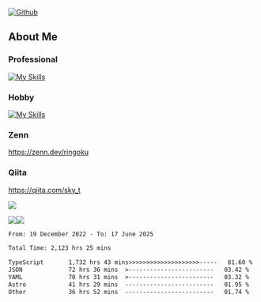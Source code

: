 [![Github](https://img.shields.io/github/followers/skyt-a?label=Follow&style=social)](https://github.com/skyt-a)

## About Me
### Professional
[![My Skills](https://skillicons.dev/icons?i=react,ts,js,nodejs,java,graphql,firebase,githubactions&theme=light)](https://skillicons.dev)
### Hobby
[![My Skills](https://skillicons.dev/icons?i=unity,rust,py&theme=light)](https://skillicons.dev)

### Zenn
https://zenn.dev/ringoku
### Qiita
https://qiita.com/sky_t


![](https://github-profile-summary-cards.vercel.app/api/cards/profile-details?username=skyt-a&theme=default)

![](https://github-profile-summary-cards.vercel.app/api/cards/repos-per-language?username=skyt-a&theme=default)![](https://github-profile-summary-cards.vercel.app/api/cards/stats?username=RinGoku&theme=default)

<!--START_SECTION:waka-->

```txt
From: 19 December 2022 - To: 17 June 2025

Total Time: 2,123 hrs 25 mins

TypeScript       1,732 hrs 43 mins>>>>>>>>>>>>>>>>>>>>-----   81.60 %
JSON             72 hrs 36 mins  >------------------------   03.42 %
YAML             70 hrs 31 mins  >------------------------   03.32 %
Astro            41 hrs 29 mins  -------------------------   01.95 %
Other            36 hrs 52 mins  -------------------------   01.74 %
```

<!--END_SECTION:waka-->
